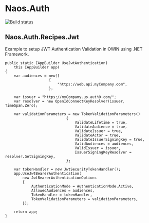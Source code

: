 # Naos.Auth
[![Build status](https://ci.appveyor.com/api/projects/status/3wx7s39a9bx5j0a5?svg=true)](https://ci.appveyor.com/project/Naos-Project/naos-auth)

## Naos.Auth.Recipes.Jwt

Example to setup JWT Authentication Validation in OWIN using .NET Framework.

```
public static IAppBuilder UseJwtAuthentication(
    this IAppBuilder app)
{
    var audiences = new[]
                    {
                        "https://web.api.myCompany.com",
                    };

    var issuer = "https://myCompany.us.auth0.com/";
    var resolver = new OpenIdConnectKeyResolver(issuer, TimeSpan.Zero);

    var validationParameters = new TokenValidationParameters()
                            {
                                ValidateLifetime = true,
                                ValidateAudience = true,
                                ValidateIssuer = true,
                                ValidateActor = true,
                                ValidateIssuerSigningKey = true,
                                ValidAudiences = audiences,
                                ValidIssuer = issuer,
                                IssuerSigningKeyResolver = resolver.GetSigningKey,
                            };

    var tokenHandler = new JwtSecurityTokenHandler();
    app.UseJwtBearerAuthentication(
        new JwtBearerAuthenticationOptions
        {
            AuthenticationMode = AuthenticationMode.Active,
            AllowedAudiences = audiences,
            TokenHandler = tokenHandler,
            TokenValidationParameters = validationParameters,
        });

    return app;
}
```